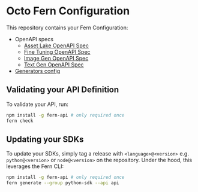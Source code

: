 # Octo Fern Configuration

This repository contains your Fern Configuration: 
  - OpenAPI specs
    - [Asset Lake OpenAPI Spec](./fern/apis/asset-lake/openapi/openapi.json)
    - [Fine Tuning OpenAPI Spec](./fern/apis/fine-tuning/openapi/openapi.json)
    - [Image Gen OpenAPI Spec](./fern/apis/image-gen/openapi/openapi.json)
    - [Text Gen OpenAPI Spec](./fern/apis/text-gen/openapi/openapi.json)
  - [Generators config](./fern/apis/api/generators.yml)
  
## Validating your API Definition

To validate your API, run: 
```sh
npm install -g fern-api # only required once
fern check
```
## Updating your SDKs

To update your SDKs, simply tag a release with `<language>@<version>`
e.g. `python@<version>` or `node@<version>` on the repository. Under the hood, 
this leverages the Fern CLI: 

```sh
npm install -g fern-api # only required once
fern generate --group python-sdk --api api
```
